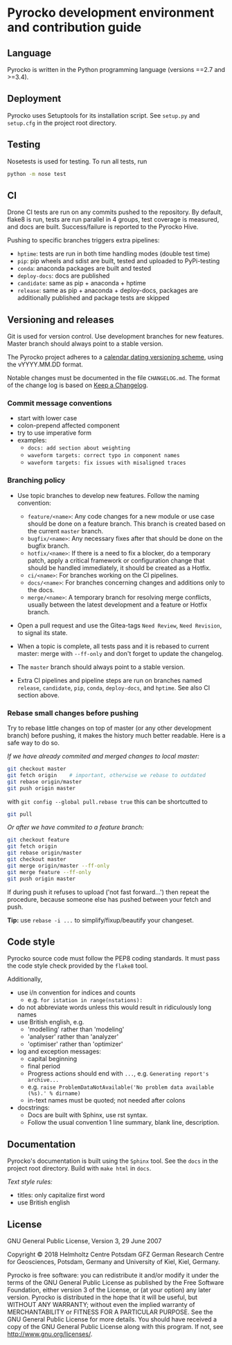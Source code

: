 # Pyrocko development environment and contribution guide

## Language

Pyrocko is written in the Python programming language (versions ==2.7 and >=3.4).

## Deployment

Pyrocko uses Setuptools for its installation script. See `setup.py` and
`setup.cfg` in the project root directory.

## Testing

Nosetests is used for testing. To run all tests, run

```sh
python -m nose test
```

## CI

Drone CI tests are run on any commits pushed to the repository. By default,
flake8 is run, tests are run parallel in 4 groups, test coverage is measured,
and docs are built. Success/failure is reported to the Pyrocko Hive.

Pushing to specific branches triggers extra pipelines:

* `hptime`: tests are run in both time handling modes (double test time)
* `pip`: pip wheels and sdist are built, tested and uploaded to
  PyPi-testing
* `conda`: anaconda packages are built and tested
* `deploy-docs`: docs are published
* `candidate`: same as pip + anaconda + hptime
* `release`: same as pip + anaconda + deploy-docs, packages are additionally
  published and package tests are skipped

## Versioning and releases

Git is used for version control. Use development branches for new features.
Master branch should always point to a stable version.

The Pyrocko project  adheres to a [calendar dating versioning scheme](https://calver.org/#scheme), using the vYYYY.MM.DD format.

Notable changes must be documented in the file `CHANGELOG.md`. The format of
the change log is based on [Keep a
Changelog](https://keepachangelog.com/en/1.0.0/).

### Commit message conventions

* start with lower case
* colon-prepend affected component
* try to use imperative form
* examples:
  - `docs: add section about weighting`
  - `waveform targets: correct typo in component names`
  - `waveform targets: fix issues with misaligned traces`

### Branching policy

* Use topic branches to develop new features. Follow the naming convention:
  - `feature/<name>`:
    Any code changes for a new module or use case should be done on a
    feature branch. This branch is created based on the current `master` branch.
  - `bugfix/<name>`:
    Any necessary fixes after that should be done on the bugfix branch.
  - `hotfix/<name>`:
    If there is a need to fix a blocker, do a temporary patch, apply a critical
    framework or configuration change that should be handled immediately,
    it should be created as a Hotfix.
  - `ci/<name>`:
    For branches working on the CI pipelines.
  - `docs/<name>`:
    For branches concerning changes and additions only to the docs.
  - `merge/<name>`:
    A temporary branch for resolving merge conflicts, usually between the
    latest development and a feature or Hotfix branch.

* Open a pull request and use the Gitea-tags `Need Review`, `Need Revision`, to
  signal its state.
* When a topic is complete, all tests pass and it is rebased to current master:
  merge with `--ff-only` and don't forget to update the changelog.
* The `master` branch should always point to a stable version.
* Extra CI pipelines and pipeline steps are run on branches named `release`,
  `candidate`, `pip`, `conda`, `deploy-docs`, and `hptime`. See also CI
  section above.

### Rebase small changes before pushing

Try to rebase little changes on top of master (or any other development branch)
before pushing, it makes the history much better readable. Here is a safe way
to do so.

*If we have already commited and merged changes to local master:*

```sh
git checkout master
git fetch origin    # important, otherwise we rebase to outdated
git rebase origin/master
git push origin master
```

with `git config --global pull.rebase true` this can be shortcutted to

```sh
git pull
```

*Or after we have commited to a feature branch:*

```sh
git checkout feature
git fetch origin
git rebase origin/master
git checkout master
git merge origin/master --ff-only
git merge feature --ff-only
git push origin master
```

If during push it refuses to upload ('not fast forward...') then repeat the
procedure, because someone else has pushed between your fetch and push.

**Tip:** use `rebase -i ...` to simplify/fixup/beautify your changeset.

## Code style

Pyrocko source code must follow the PEP8 coding standards. It must pass the
code style check provided by the `flake8` tool.

Additionally,

* use i/n convention for indices and counts
  - e.g. `for istation in range(nstations):`
* do not abbreviate words unless this would result in ridiculously long names
* use British english, e.g.
  - 'modelling' rather than 'modeling'
  - 'analyser' rather than 'analyzer'
  - 'optimiser' rather than 'optimizer'
* log and exception messages:
  - capital beginning
  - final period
  - Progress actions should end with `...`, e.g. `Generating report's archive...`
  - e.g. `raise ProblemDataNotAvailable('No problem data available (%s).' % dirname)`
  - in-text names must be quoted; not needed after colons
* docstrings:
  - Docs are built with Sphinx, use rst syntax.
  - Follow the usual convention 1 line summary, blank line, description.

## Documentation

Pyrocko's documentation is built using the `Sphinx` tool. See the `docs`
in the project root directory. Build with `make html` in `docs`.

*Text style rules:*

* titles: only capitalize first word
* use British english

## License

GNU General Public License, Version 3, 29 June 2007

Copyright © 2018 Helmholtz Centre Potsdam GFZ German Research Centre for
Geosciences, Potsdam, Germany and University of Kiel, Kiel, Germany.

Pyrocko is free software: you can redistribute it and/or modify it under the
terms of the GNU General Public License as published by the Free Software
Foundation, either version 3 of the License, or (at your option) any later
version. Pyrocko is distributed in the hope that it will be useful, but WITHOUT
ANY WARRANTY; without even the implied warranty of MERCHANTABILITY or FITNESS
FOR A PARTICULAR PURPOSE.  See the GNU General Public License for more details.
You should have received a copy of the GNU General Public License along with
this program. If not, see <http://www.gnu.org/licenses/>.

